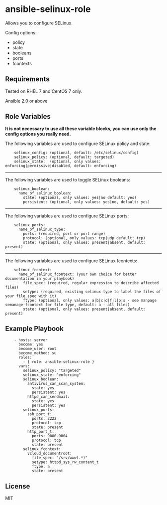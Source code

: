 ansible-selinux-role
=========

Allows you to configure SELinux.

Config options:
* policy
* state
* booleans
* ports
* fcontexts

Requirements
------------

Tested on RHEL 7 and CentOS 7 only. 

Ansible 2.0 or above 

Role Variables
--------------
**It is not necessary to use all these variable blocks, you can use only the config options you really need.**


The following variables are used to configure SELinux policy and state:

```
    selinux_config: (optional, default: /etc/selinux/config)
    selinux_policy: (optional, default: targeted)
    selinux_state:  (optional, only values: enforcing|permissive|disabled, default: enforcing)
```

---

The following variables are used to toggle SELinux booleans: 

```
    selinux_boolean: 
      name_of_selinux_boolean:
        state: (optional, only values: yes|no default: yes)
        persistent: (optional, only values: yes|no, default: yes)
```

---

The following variables are used to configure SELinux ports: 

```
    selinux_ports: 
      name_of_selinux_type:
        ports: (required, port or port range)
        protocol: (optional, only values: tcp|udp default: tcp)
        state: (optional, only values: present|absent, default: present)
```

---

The following variables are used to configure SELinux fcontexts: 

```
    selinux_fcontext: 
      name_of_selinux_fcontext: (your own choice for better documentation in your playbook)
        file_spec: (required, regular expression to describe affected files)
        setype: (required, existing selinux type to label the files of your file_spec with it)
        ftype: (optional, only values: a|b|c|d|f|l|p|s - see manpage semanage-fcontext for file type, default: a - all files)
        state: (optional, only values: present|absent, default: present)
```

Example Playbook
----------------

```
    - hosts: server
      become: yes
      become_user: root
      become_method: su
      roles:
        - { role: ansible-selinux-role }
      vars:
        selinux_policy: "targeted"
        selinux_state: "enforcing"
        selinux_boolean:
          antivirus_can_scan_system:
            state: yes
            persistent: yes
          httpd_can_sendmail:
            state: yes
            persistent: yes
        selinux_ports:
          ssh_port_t:
            ports: 2222
            protocol: tcp
            state: present
          http_port_t:
            ports: 9000-9004
            protocol: tcp
            state: present
        selinux_fcontext:
          vcloud_documentroot:
            file_spec: "/srv/www(.*)"
            setype: httpd_sys_rw_content_t
            ftype: a
            state: present
```

License
-------

MIT
